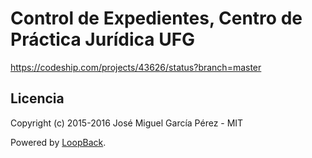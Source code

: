 # Control de Expedientes, Centro de Práctica Jurídica UFG

https://codeship.com/projects/43626/status?branch=master

## Licencia
Copyright (c) 2015-2016 José Miguel García Pérez - MIT

Powered by [LoopBack](http://loopback.io).
